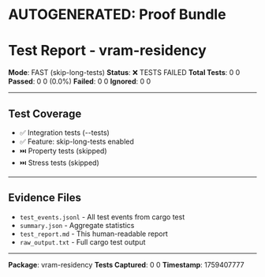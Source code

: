 # AUTOGENERATED: Proof Bundle

# Test Report - vram-residency

**Mode**: FAST (skip-long-tests)
**Status**: ❌ TESTS FAILED
**Total Tests**: 0
0
**Passed**: 0
0 (0.0%)
**Failed**: 0
0
**Ignored**: 0
0

---

## Test Coverage

- ✅ Integration tests (--tests)
- ✅ Feature: skip-long-tests enabled
- ⏭️ Property tests (skipped)
- ⏭️ Stress tests (skipped)

---

## Evidence Files

- `test_events.jsonl` - All test events from cargo test
- `summary.json` - Aggregate statistics
- `test_report.md` - This human-readable report
- `raw_output.txt` - Full cargo test output

---

**Package**: vram-residency
**Tests Captured**: 0
0
**Timestamp**: 1759407777
